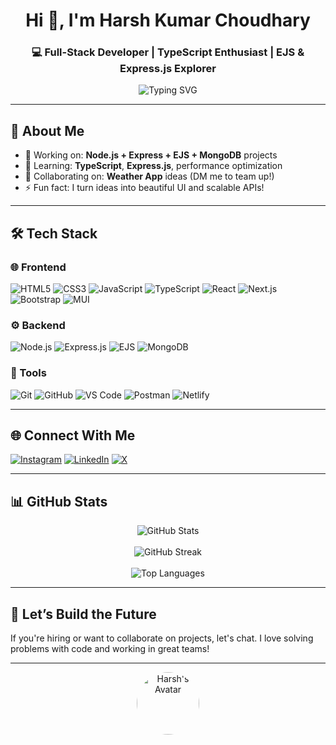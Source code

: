 <h1 align="center">Hi 👋, I'm Harsh Kumar Choudhary</h1>
<h3 align="center">💻 Full-Stack Developer | TypeScript Enthusiast | EJS & Express.js Explorer</h3>


<p align="center">
  <img src="https://readme-typing-svg.herokuapp.com?font=Fira+Code&weight=500&size=22&duration=3000&pause=1000&color=F6F6F6&width=450&lines=Full-Stack+Web+Developer;Passionate+about+learning+new+tech;Building+clean+web+apps+🚀" alt="Typing SVG" />
</p>


---

## 💫 About Me

- 🔭 Working on: **Node.js + Express + EJS + MongoDB** projects  
- 🌱 Learning: **TypeScript**, **Express.js**, performance optimization  
- 👯 Collaborating on: **Weather App** ideas (DM me to team up!)  
- ⚡ Fun fact: I turn ideas into beautiful UI and scalable APIs!

---

## 🛠️ Tech Stack

### 🌐 Frontend
![HTML5](https://img.shields.io/badge/HTML5-E34F26?style=flat&logo=html5&logoColor=white)
![CSS3](https://img.shields.io/badge/CSS3-1572B6?style=flat&logo=css3&logoColor=white)
![JavaScript](https://img.shields.io/badge/JavaScript-F7DF1E?style=flat&logo=javascript&logoColor=black)
![TypeScript](https://img.shields.io/badge/TypeScript-007ACC?style=flat&logo=typescript&logoColor=white)
![React](https://img.shields.io/badge/React-20232A?style=flat&logo=react&logoColor=61DAFB)
![Next.js](https://img.shields.io/badge/Next.js-000000?style=flat&logo=next.js&logoColor=white)
![Bootstrap](https://img.shields.io/badge/Bootstrap-563D7C?style=flat&logo=bootstrap&logoColor=white)
![MUI](https://img.shields.io/badge/MUI-007FFF?style=flat&logo=mui&logoColor=white)

### ⚙️ Backend
![Node.js](https://img.shields.io/badge/Node.js-339933?style=flat&logo=node.js&logoColor=white)
![Express.js](https://img.shields.io/badge/Express.js-000000?style=flat&logo=express&logoColor=white)
![EJS](https://img.shields.io/badge/EJS-1e1e1e?style=flat&logo=javascript&logoColor=white)
![MongoDB](https://img.shields.io/badge/MongoDB-4EA94B?style=flat&logo=mongodb&logoColor=white)

### 🔧 Tools
![Git](https://img.shields.io/badge/Git-F05032?style=flat&logo=git&logoColor=white)
![GitHub](https://img.shields.io/badge/GitHub-181717?style=flat&logo=github&logoColor=white)
![VS Code](https://img.shields.io/badge/VS%20Code-007ACC?style=flat&logo=visual-studio-code&logoColor=white)
![Postman](https://img.shields.io/badge/Postman-FF6C37?style=flat&logo=postman&logoColor=white)
![Netlify](https://img.shields.io/badge/Netlify-00C7B7?style=flat&logo=netlify&logoColor=white)

---

## 🌐 Connect With Me

[![Instagram](https://img.shields.io/badge/Instagram-E4405F?style=flat&logo=instagram&logoColor=white)](https://instagram.com/harshkc305)
[![LinkedIn](https://img.shields.io/badge/LinkedIn-0077B5?style=flat&logo=linkedin&logoColor=white)](https://linkedin.com/in/harshkc305)
[![X](https://img.shields.io/badge/X-000000?style=flat&logo=X&logoColor=white)](https://x.com/harshkc305)

---

## 📊 GitHub Stats

<p align="center">
  <img src="https://github-readme-stats.vercel.app/api?username=harshkc305&show_icons=true&theme=radical&hide_border=false" alt="GitHub Stats" />
  <br/><br/>
  <img src="https://github-readme-streak-stats.herokuapp.com/?user=harshkc305&theme=radical&hide_border=false" alt="GitHub Streak" />
  <br/><br/>
  <img src="https://github-readme-stats.vercel.app/api/top-langs/?username=harshkc305&layout=compact&theme=radical&hide_border=false" alt="Top Languages" />
</p>

---

## 🚀 Let’s Build the Future

If you're hiring or want to collaborate on projects, let's chat. I love solving problems with code and working in great teams!

---

<p align="center">
  <img src="https://avatars.githubusercontent.com/u/180410076?v=4" width="100px" style="border-radius:50%;" alt="Harsh's Avatar"/>


</p>

<!-- Crafted with 💙 by Harsh Kumar Choudhary -->
